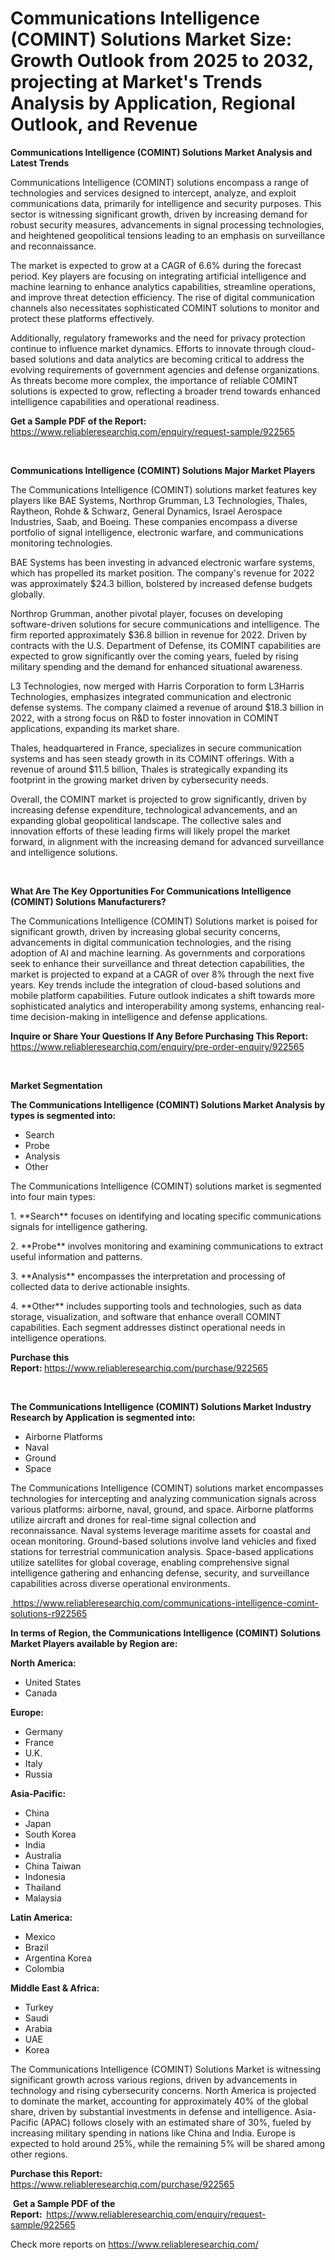 <p><h1>Communications Intelligence (COMINT) Solutions Market Size: Growth Outlook from 2025 to 2032, projecting at Market's Trends Analysis by Application, Regional Outlook, and Revenue</h1></p><p><strong>Communications Intelligence (COMINT) Solutions Market Analysis and Latest Trends</strong></p>
<p><p>Communications Intelligence (COMINT) solutions encompass a range of technologies and services designed to intercept, analyze, and exploit communications data, primarily for intelligence and security purposes. This sector is witnessing significant growth, driven by increasing demand for robust security measures, advancements in signal processing technologies, and heightened geopolitical tensions leading to an emphasis on surveillance and reconnaissance.</p><p>The market is expected to grow at a CAGR of 6.6% during the forecast period. Key players are focusing on integrating artificial intelligence and machine learning to enhance analytics capabilities, streamline operations, and improve threat detection efficiency. The rise of digital communication channels also necessitates sophisticated COMINT solutions to monitor and protect these platforms effectively.</p><p>Additionally, regulatory frameworks and the need for privacy protection continue to influence market dynamics. Efforts to innovate through cloud-based solutions and data analytics are becoming critical to address the evolving requirements of government agencies and defense organizations. As threats become more complex, the importance of reliable COMINT solutions is expected to grow, reflecting a broader trend towards enhanced intelligence capabilities and operational readiness.</p></p>
<p><strong>Get a Sample PDF of the Report:&nbsp;</strong> <a href="https://www.reliableresearchiq.com/enquiry/request-sample/922565?utm_campaign=3381&utm_medium=2&utm_source=Github&utm_content=ia&utm_term=11032025&utm_id=communications-intelligence-comint-solutions">https://www.reliableresearchiq.com/enquiry/request-sample/922565</a></p>
<p>&nbsp;</p>
<p><strong>Communications Intelligence (COMINT) Solutions Major Market Players</strong></p>
<p><p>The Communications Intelligence (COMINT) solutions market features key players like BAE Systems, Northrop Grumman, L3 Technologies, Thales, Raytheon, Rohde & Schwarz, General Dynamics, Israel Aerospace Industries, Saab, and Boeing. These companies encompass a diverse portfolio of signal intelligence, electronic warfare, and communications monitoring technologies.</p><p>BAE Systems has been investing in advanced electronic warfare systems, which has propelled its market position. The company's revenue for 2022 was approximately $24.3 billion, bolstered by increased defense budgets globally.</p><p>Northrop Grumman, another pivotal player, focuses on developing software-driven solutions for secure communications and intelligence. The firm reported approximately $36.8 billion in revenue for 2022. Driven by contracts with the U.S. Department of Defense, its COMINT capabilities are expected to grow significantly over the coming years, fueled by rising military spending and the demand for enhanced situational awareness.</p><p>L3 Technologies, now merged with Harris Corporation to form L3Harris Technologies, emphasizes integrated communication and electronic defense systems. The company claimed a revenue of around $18.3 billion in 2022, with a strong focus on R&D to foster innovation in COMINT applications, expanding its market share.</p><p>Thales, headquartered in France, specializes in secure communication systems and has seen steady growth in its COMINT offerings. With a revenue of around $11.5 billion, Thales is strategically expanding its footprint in the growing market driven by cybersecurity needs.</p><p>Overall, the COMINT market is projected to grow significantly, driven by increasing defense expenditure, technological advancements, and an expanding global geopolitical landscape. The collective sales and innovation efforts of these leading firms will likely propel the market forward, in alignment with the increasing demand for advanced surveillance and intelligence solutions.</p></p>
<p>&nbsp;</p>
<p><strong>What Are The Key Opportunities For Communications Intelligence (COMINT) Solutions Manufacturers?</strong></p>
<p><p>The Communications Intelligence (COMINT) Solutions market is poised for significant growth, driven by increasing global security concerns, advancements in digital communication technologies, and the rising adoption of AI and machine learning. As governments and corporations seek to enhance their surveillance and threat detection capabilities, the market is projected to expand at a CAGR of over 8% through the next five years. Key trends include the integration of cloud-based solutions and mobile platform capabilities. Future outlook indicates a shift towards more sophisticated analytics and interoperability among systems, enhancing real-time decision-making in intelligence and defense applications.</p></p>
<p><strong>Inquire or Share Your Questions If Any Before Purchasing This Report:</strong> <a href="https://www.reliableresearchiq.com/enquiry/pre-order-enquiry/922565?utm_campaign=3381&utm_medium=2&utm_source=Github&utm_content=ia&utm_term=11032025&utm_id=communications-intelligence-comint-solutions">https://www.reliableresearchiq.com/enquiry/pre-order-enquiry/922565</a></p>
<p>&nbsp;</p>
<p><strong>Market Segmentation</strong></p>
<p><strong>The Communications Intelligence (COMINT) Solutions Market Analysis by types is segmented into:</strong></p>
<p><ul><li>Search</li><li>Probe</li><li>Analysis</li><li>Other</li></ul></p>
<p><p>The Communications Intelligence (COMINT) solutions market is segmented into four main types: </p><p>1. **Search** focuses on identifying and locating specific communications signals for intelligence gathering.</p><p>2. **Probe** involves monitoring and examining communications to extract useful information and patterns.</p><p>3. **Analysis** encompasses the interpretation and processing of collected data to derive actionable insights.</p><p>4. **Other** includes supporting tools and technologies, such as data storage, visualization, and software that enhance overall COMINT capabilities. Each segment addresses distinct operational needs in intelligence operations.</p></p>
<p><strong>Purchase this Report:&nbsp;</strong><a href="https://www.reliableresearchiq.com/purchase/922565?utm_campaign=3381&utm_medium=2&utm_source=Github&utm_content=ia&utm_term=11032025&utm_id=communications-intelligence-comint-solutions">https://www.reliableresearchiq.com/purchase/922565</a></p>
<p>&nbsp;</p>
<p><strong>The Communications Intelligence (COMINT) Solutions Market Industry Research by Application is segmented into:</strong></p>
<p><ul><li>Airborne Platforms</li><li>Naval</li><li>Ground</li><li>Space</li></ul></p>
<p><p>The Communications Intelligence (COMINT) solutions market encompasses technologies for intercepting and analyzing communication signals across various platforms: airborne, naval, ground, and space. Airborne platforms utilize aircraft and drones for real-time signal collection and reconnaissance. Naval systems leverage maritime assets for coastal and ocean monitoring. Ground-based solutions involve land vehicles and fixed stations for terrestrial communication analysis. Space-based applications utilize satellites for global coverage, enabling comprehensive signal intelligence gathering and enhancing defense, security, and surveillance capabilities across diverse operational environments.</p></p>
<p><a href="https://www.reliableresearchiq.com/communications-intelligence-comint-solutions-r922565?utm_campaign=3381&utm_medium=2&utm_source=Github&utm_content=ia&utm_term=11032025&utm_id=communications-intelligence-comint-solutions">&nbsp;https://www.reliableresearchiq.com/communications-intelligence-comint-solutions-r922565</a></p>
<p><strong>In terms of Region, the Communications Intelligence (COMINT) Solutions Market Players available by Region are:</strong></p>
<p>
    <p> <strong> North America: </strong>
        <ul>
            <li>United States</li>
            <li>Canada</li>
        </ul>
        </p> 
    <p> <strong> Europe: </strong>
        <ul>
            <li>Germany</li>
            <li>France</li>
            <li>U.K.</li>
            <li>Italy</li>
            <li>Russia</li>
        </ul>
        </p> 
    <p> <strong> Asia-Pacific: </strong>
        <ul>
            <li>China</li>
            <li>Japan</li>
            <li>South Korea</li>
            <li>India</li>
            <li>Australia</li>
            <li>China Taiwan</li>
            <li>Indonesia</li>
            <li>Thailand</li>
            <li>Malaysia</li>
        </ul>
        </p> 
    <p> <strong> Latin America: </strong>
        <ul>
            <li>Mexico</li>
            <li>Brazil</li>
            <li>Argentina Korea</li>
            <li>Colombia</li>
        </ul>
        </p> 
    <p> <strong> Middle East & Africa: </strong>
        <ul>
            <li>Turkey</li>
            <li>Saudi</li>
            <li>Arabia</li>
            <li>UAE</li>
            <li>Korea</li>
        </ul>
    </p>
    </p>
<p><p>The Communications Intelligence (COMINT) Solutions Market is witnessing significant growth across various regions, driven by advancements in technology and rising cybersecurity concerns. North America is projected to dominate the market, accounting for approximately 40% of the global share, driven by substantial investments in defense and intelligence. Asia-Pacific (APAC) follows closely with an estimated share of 30%, fueled by increasing military spending in nations like China and India. Europe is expected to hold around 25%, while the remaining 5% will be shared among other regions.</p></p>
<p><strong>Purchase this Report: </strong><a href="https://www.reliableresearchiq.com/purchase/922565?utm_campaign=3381&utm_medium=2&utm_source=Github&utm_content=ia&utm_term=11032025&utm_id=communications-intelligence-comint-solutions">https://www.reliableresearchiq.com/purchase/922565</a></p>
<p>&nbsp;<strong>Get a Sample PDF of the Report:&nbsp;&nbsp;</strong><a href="https://www.reliableresearchiq.com/enquiry/request-sample/922565?utm_campaign=3381&utm_medium=2&utm_source=Github&utm_content=ia&utm_term=11032025&utm_id=communications-intelligence-comint-solutions">https://www.reliableresearchiq.com/enquiry/request-sample/922565</a></p>
<p><strong></strong></p>
<p>Check more reports on <a href="https://www.reliableresearchiq.com/?utm_campaign=3381&utm_medium=2&utm_source=Github&utm_content=ia&utm_term=11032025&utm_id=communications-intelligence-comint-solutions">https://www.reliableresearchiq.com/</a></p>
